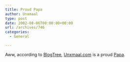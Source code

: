 ```yaml
---
title: Proud Papa
author: Unxmaal
type: post
date: 2002-08-06T00:00:00+00:00
url: /archives/746
categories:
  - General

---
```

Aww, according to [BlogTree][1], [Unxmaal.com][2] is a proud [Papa][3].

 [1]: http://www.blogtree.com
 [2]: http://unxmaal.com
 [3]: http://www.blogtree.com/blogtree.php?blogid=2034
